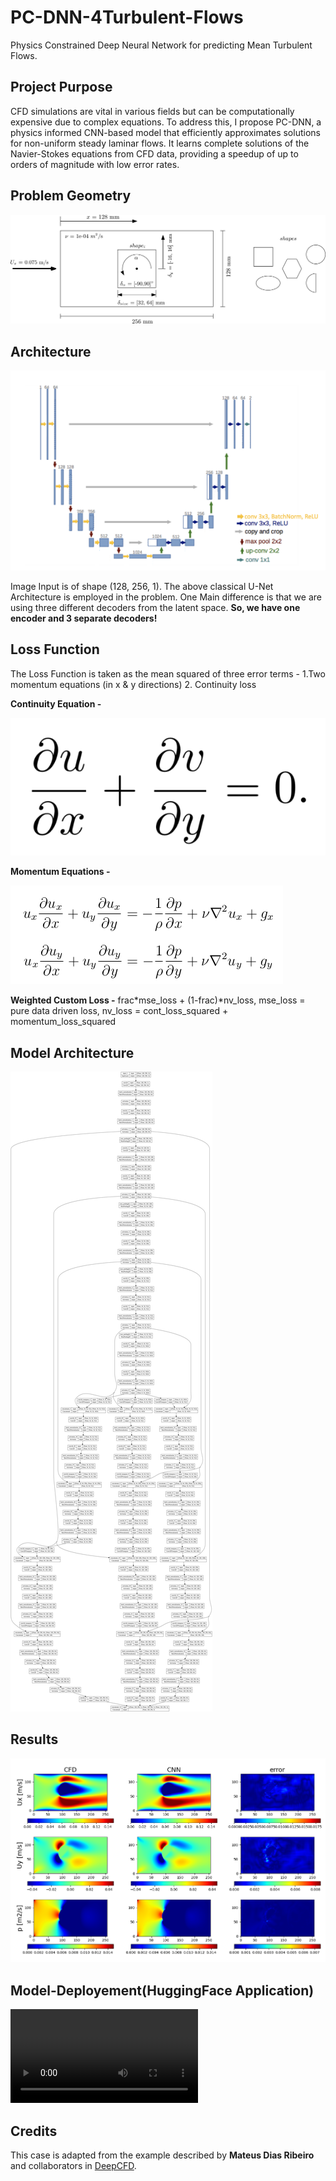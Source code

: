 # PC-DNN-4Turbulent-Flows
Physics Constrained Deep Neural Network for predicting Mean Turbulent Flows.


## Project Purpose
CFD simulations are vital in various fields but can be computationally expensive due to complex equations. To address this, I propose PC-DNN, a physics informed CNN-based model that efficiently approximates solutions for non-uniform steady laminar flows. It learns complete solutions of the Navier-Stokes equations from CFD data, providing a speedup of up to orders of magnitude with low error rates.

## Problem Geometry

![Part 1](https://github.com/Khalid-Rafiq-01/PC-DNN-4Turbulent-Flows/blob/main/Images/scheme.png)

## Architecture

![Part 2](https://github.com/Khalid-Rafiq-01/PC-DNN-4Turbulent-Flows/blob/main/Images/U-Net.PNG)

Image Input is of shape (128, 256, 1). The above classical U-Net Architecture is employed in the problem. One Main difference is that we are using three different decoders from the latent space. **So, we have one encoder and 3 separate decoders!**

## Loss Function
The Loss Function is taken as the mean squared of three error terms - 1.Two momentum equations (in x & y directions) 2. Continuity loss

**Continuity Equation -**

![Part 3](https://github.com/Khalid-Rafiq-01/PC-DNN-4Turbulent-Flows/blob/main/Images/continuity%20equation.png)

**Momentum Equations -**

![Part 4](https://github.com/Khalid-Rafiq-01/PC-DNN-4Turbulent-Flows/blob/main/Images/momentum%20equation.png)

**Weighted Custom Loss -** frac*mse_loss + (1-frac)*nv_loss, mse_loss = pure data driven loss, nv_loss = cont_loss_squared + momentum_loss_squared

## Model Architecture

![Part 5](https://github.com/Khalid-Rafiq-01/PC-DNN-4Turbulent-Flows/blob/main/Images/architecture.png)

## Results

![Part 6](https://github.com/Khalid-Rafiq-01/PC-DNN-4Turbulent-Flows/blob/main/Images/some_results.png)

## Model-Deployement(HuggingFace Application)

![Part 7](https://github.com/Khalid-Rafiq-01/PC-DNN-4Turbulent-Flows/blob/main/Images/Huggingface%20Deployement.mp4)

## Credits

This case is adapted from the example described by **Mateus Dias Ribeiro** and collaborators in [DeepCFD](https://arxiv.org/abs/2004.08826"DeepCFD").
